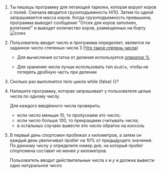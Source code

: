 1. Ты пишешь программу для летающей тарелки, которая ворует коров с полей. Сначала вводится грузоподъемность НЛО. Затем по одной запрашивается масса коров. Когда грузоподъемность превышена, программа выводит сообщение "Отсек для коров заполнен, взлетаем!" и выводит количество коров, рзамещенных на борту
   ![cows](http://99px.ru/sstorage/53/2012/02/tmb_34090_5045.jpg)

2. Пользователь вводит число и программа определяет, является ли заданное число степенью числа 3 ([Что такое степень числа](http://www.webmath.ru/poleznoe/formules_18_11.php))

   - Для вычисления остатка от деления используется [оператор %](https://docs.microsoft.com/ru-ru/dotnet/csharp/language-reference/operators/modulus-operator)

   - Для хранения числа лучше использовать тип `double`, чтобы не потерять дробную часть при делении

3. Сколько раз выполнится тело цикла while (false) {}?

4. Напишите программу, которая запрашивает у пользователя целые числа по одному числу.

   Для каждого введённого числа проверить:

   - если число меньше 10, то пропускаем это число;
   - если число больше 100, то прекращаем считывать числа;
   - в остальных случаях вывести это число обратно на консоль

5. В первый день спортсмен пробежал *x* километров, а затем он каждый день увеличивал пробег на 10% от предыдущего значения. По данному числу *y* определите номер дня, на который пробег спортсмена составит не менее *y* километров.

   Пользователь вводит действительные числа *x* и *y* и должна вывести одно натуральное число
